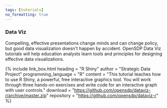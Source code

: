 ```yaml
---
tags: [tutorials]
no_formatting: true
---
```


### Data Viz
Compelling, effective presentations change minds and can change policy, but good data visualization doesn't happen by accident. OpenSDP Data Viz tutorials will help education analysts learn tools and principles for designing effective data visualizations.

{% include link_box.html
  heading = "R Shiny"
  author = "Strategic Data Project"
  programming_language = "R"
  content =  "This tutorial teaches how to use R Shiny, a powerful, free interactive graphics tool. You will work through three hands-on exercises and write code for an interactive graph with user controls."
  download = "https://github.com/opensdp/dataviz-r/archive/master.zip"
	repository = "https://github.com/opensdp/dataviz-r"
	%}
